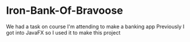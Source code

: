 # Iron-Bank-Of-Bravoose
We had a task on course I'm attending to make a banking app
Previously I got into JavaFX so I used it to make this project
